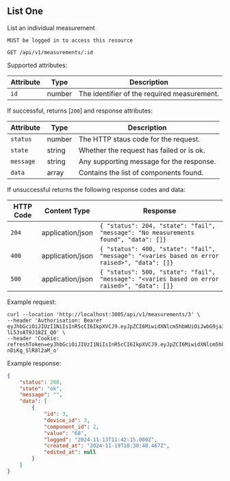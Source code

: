 ## List One
List an individual measurement

`MUST be logged in to access this resource`

```plaintext
GET /api/v1/measurements/:id
```

Supported attributes:

| Attribute                | Type     | Description           |
|--------------------------|----------|-----------------------|
| `id`            | number | The identifier of the required measurement. |


If successful, returns [`200`] and response attributes:

| Attribute                | Type     | Description           |
|--------------------------|----------|-----------------------|
| `status`            | number | The HTTP staus code for the request. |
| `state`            | string | Whether the request has failed or is ok. |
| `message`            | string | Any supporting message for the response. |
| `data`            | array | Contains the list of components found. |

If unsuccessful returns the following response codes and data:

| HTTP Code                 | Content Type   | Response        |
|---------------------------|----------------|-----------------|
| `204`                     | application/json | `{ "status": 204, "state": "fail", "message": "No measurements found", "data": []}`|
| `400`                     | application/json | `{ "status": 400, "state": "fail", "message": "<varies based on error raised>", "data": []}`|
| `500`                     | application/json | `{ "status": 500, "state": "fail", "message": "<varies based on error raised>", "data": []}`|

Example request:

```shell
curl --location 'http://localhost:3005/api/v1/measurements/3' \
--header 'Authorisation: Bearer eyJhbGciOiJIUzI1NiIsInR5cCI6IkpXVCJ9.eyJpZCI6MiwidXNlcm5hbWUiOiJwbG9ja3llckBnb29nbGVtYWlsLmNvbSIsImRpc3BsYXlfbmFtZSI6IlBhdWwiLCJsYXN0X2xvZ29uIjpudWxsLCJpYXQiOjE3MzM0MDg5ODQsImV4cCI6MTczMzQwOTI4NH0.UtGMmCpHmYiPtsbY1Tfdd7EAJt-lL53sAT9J18ZI_Q0' \
--header 'Cookie: refreshToken=eyJhbGciOiJIUzI1NiIsInR5cCI6IkpXVCJ9.eyJpZCI6MiwidXNlcm5hbWUiOiJwbG9ja3llckBnb29nbGVtYWlsLmNvbSIsImRpc3BsYXlfbmFtZSI6IlBhdWwiLCJsYXN0X2xvZ29uIjpudWxsLCJpYXQiOjE3MzM0MDg5ODQsImV4cCI6MTczMzQ5NTM4NH0.5qORuiStJAPt4_Kyrva0hrZ9aZ-nDiKg_SlR8l2aM_o'
```

Example response:

```json
{
    "status": 200,
    "state": "ok",
    "message": "",
    "data": [
        {
            "id": 3,
            "device_id": 3,
            "component_id": 2,
            "value": "68",
            "logged": "2024-11-13T11:42:15.000Z",
            "created_at": "2024-11-19T10:30:40.467Z",
            "edited_at": null
        }
    ]
}
```